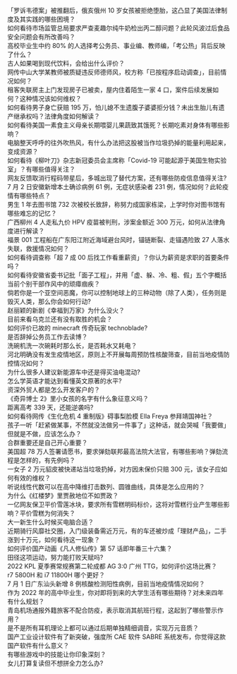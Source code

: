 「罗诉韦德案」被推翻后，俄亥俄州 10 岁女孩被拒绝堕胎，这凸显了美国法律制度及其实践的哪些困境？  
如何看待市场监管总局要求严查麦趣尔纯牛奶检出丙二醇问题？此轮风波过后食品安全问题会有所改善吗？  
高校毕业生中约 80% 的人选择考公务员、事业编、教师编，「考公热」背后反映了什么？  
古人如果喝到现代饮料，会给出什么评价？  
网传中山大学某教师被质疑违反师德师风，校方称「已按程序启动调查」，目前情况如何？  
租客失联房主上门发现房子已被卖，屋内住着陌生一家 4 口，案件后续发展如何？这种情况该如何维权？  
如何看待男子身亡获赔 195 万，怕儿媳不生遗腹子婆婆拒分钱？未出生胎儿有遗产继承权吗？法律角度如何解读？  
如何看待美国一素食主义母亲长期喂婴儿果蔬致其饿死？长期吃素对身体有哪些影响？  
电脑整天呼呼的往外吹热风，有什么办法把这股被当作垃圾扔掉的能量利用起来，变成资源？  
如何看待《柳叶刀》杂志新冠委员会主席称「Covid-19 可能起源于美国生物实验室」？有哪些值得关注？  
网友反馈取消行程码带星后，多城出现了替代方案，还有哪些防疫信息值得关注?  
7 月 2 日安徽新增本土确诊病例 61 例，无症状感染者 231 例，情况如何？此轮疫情有哪些特点？  
男生 1 年去图书馆 732 次被校长致辞，称努力成国家栋梁，上学时你对图书馆有哪些难忘的记忆？  
广西柳州 4 人走私九价 HPV 疫苗被判刑，涉案金额近 300 万元，如何从法律角度进行解读？  
福景 001 工程船在广东阳江附近海域避台风时，锚链断裂、走锚遇险致 27 人落水失联，救援情况如何？  
如何看待调查称「超 7 成 00 后找工作看重薪资」？你认为薪资是求职的首要条件吗？  
如何看待安徽省委书记批「面子工程」，并用「虚、躲、冷、粗、假」五个字概括当前个别干部作风中的顽瘴痼疾？  
倘若你是一个亚空间恶魔，你可以控制地球上的三种动物（除了人类），任务则是毁灭人类，那么你会如何行动?  
赵丽颖的新剧《幸福到万家》为什么没火？  
目前来看乌克兰还有没有取胜的机会？  
如何评价已故的 minecraft 传奇玩家 technoblade?  
是否辞掉公务员工作去读博？  
洗碗机洗一次碗耗时那么长，是否耗水又耗电？  
河北明确没有发生疫情地区，原则上不开展每周预防性核酸筛查，目前当地疫情防控情况如何？  
为什么很多人建议新能源车中还是得买油电混动?  
怎么学英语才能达到看懂英文原著的水平?  
资深外贸人都是怎么开发客户的？  
《奇异博士 2》里小女孩的名字有什么象征意义吗？  
距离高考 339 天，还能逆袭吗?  
如何看待网传《生化危机 4 重制版》碍事梨脸模 Ella Freya 参拜靖国神社？  
孩子一听「赶紧做某事，不然就没法做另一件事了」这种话，就会哭喊「我要做」但就是不做，应该怎么办？  
合群重要还是自己开心重要？  
美国超 78 万人签署请愿书，要求弹劾联邦最高法院大法官，有哪些影响？弹劾流程是怎样的，有先例吗？  
一女子 2 万元貂皮被快递站当垃圾扔掉，对方因未保价只赔 300 元，该女子应如何有效的维权？  
听说线性代数可以在高中降维打击数列、圆锥曲线，具体是怎么应用的？  
为什么《红楼梦》里贾赦地位不如贾政？  
一亿网友保卫平价雪莲冰块，要求所有雪糕明码标价，这将对雪糕行业产生哪些影响？平价雪糕为何消失？  
大一新生什么时候买电脑合适？  
近期骑行风靡社交圈，入门级装备需近万元，有的车还被炒成「理财产品」，二手涨到十万元，如何看待这一现象？  
如何评价国产动画《凡人修仙传》第 57 话即年番三十六集？  
田径这项运动，努力能打败天赋吗?  
2022 KPL 夏季赛常规赛第二轮成都 AG 3:0 广州 TTG，如何评价这场比赛？  
r7 5800H 和 i7 11800H 哪个更好？  
7 月 1 日广东汕头新增 8 例核酸检测阳性病例，目前当地疫情情况如何？  
作为 2022 年的高中毕业生，你对即将到来的大学生活有哪些期待？对未来四年有什么规划？  
青岛机场通报外籍旅客不配合防疫，表示取消其航班行程，这起到了哪些警示作用？  
是不是所有耳机理论上都可以通过后期单独精细调音，实现万元音质？  
国产工业设计软件有了新突破，强度所 CAE 软件 SABRE 系统发布，你觉得这款国产软件有什么意义？  
有哪些游戏中的技能让你印象深刻？  
女儿打算复读但不想拼全力怎么办?  
